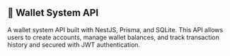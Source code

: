 ## 🚀 Wallet System API

A wallet system API built with NestJS, Prisma, and SQLite.
This API allows users to create accounts, manage wallet balances, and track transaction history and secured with JWT authentication.
